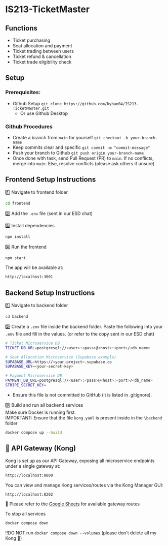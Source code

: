 # IS213-TicketMaster

## Functions

- Ticket purchasing
- Seat allocation and payment
- Ticket trading between users
- Ticket refund & cancellation
- Ticket trade eligibility check

## Setup

### Prerequisites:

- Github Setup `git clone https://github.com/kybae04/IS213-TicketMaster.git`
  - Or use Github Desktop

### Github Procedures

- Create a branch from `main` for yourself `git checkout -b your-branch-name`
- Keep commits clear and specific `git commit -m "commit-message"`
- Push your branch to Github `git push origin your-branch-name`
- Once done with task, send Pull Request (PR) to `main`. If no conflicts, merge into `main`. Else, resolve conflicts (please ask others if unsure)

## Frontend Setup Instructions

1️⃣ Navigate to frontend folder

```bash
cd frontend
```

2️⃣ Add the `.env` file (sent in our ESD chat)

3️⃣ Install dependencies

```bash
npm install
```

4️⃣ Run the frontend

```bash
npm start
```

The app will be available at:

```bash
http://localhost:3001
```

## Backend Setup Instructions

1️⃣ Navigate to backend folder

```bash
cd backend
```

2️⃣ Create a `.env` file inside the backend folder. Paste the following into your `.env` file and fill in the values. (or refer to the copy sent in our ESD chat)

```bash
# Ticket Microservice DB
TICKET_DB_URL=postgresql://<user>:<pass>@<host>:<port>/<db_name>

# Seat Allocation Microservice (Supabase example)
SUPABASE_URL=https://<your-project>.supabase.co
SUPABASE_KEY=<your-secret-key>

# Payment Microservice DB
PAYMENT_DB_URL=postgresql://<user>:<pass>@<host>:<port>/<db_name>
STRIPE_SECRET_KEY=
```

- Ensure this file is not committed to GitHub (it is listed in .gitignore).

3️⃣ Build and run all backend services  
Make sure Docker is running first.  
IMPORTANT: Ensure that the file `kong.yaml` is present inside in the `\backend` folder

```bash
docker compose up --build
```

## 🧭 API Gateway (Kong)

Kong is set up as our API Gateway, exposing all microservice endpoints under a single gateway at:

```bash
http://localhost:8000
```

You can view and manage Kong services/routes via the Kong Manager GUI:

```bash
http://localhost:8202
```

🚀 Please refer to the [Google Sheets](https://docs.google.com/spreadsheets/d/14c1HN3iYUs-AQFFWOx4uZSJtxk_BLn3yysNoMiGVnwI/edit?usp=sharing) for available gateway routes

To stop all services

```bash
docker compose down
```

‼️DO NOT run `docker compose down --volumes` (please don't delete all my Kong 🦍)
